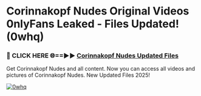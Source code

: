 # Corinnakopf Nudes Original Videos 0nlyFans Leaked - Files Updated! (0whq)

<h3>🔴 CLICK HERE 🌐==►► <a href="https://tinyurl.com/52m3yx9h" rel="nofollow">Corinnakopf Nudes Updated Files</a></h3>

Get Corinnakopf Nudes and all content. Now you can access all videos and pictures of Corinnakopf Nudes. New Updated Files 2025!

[![0whq](https://i.imgur.com/TnHtlc8.gif)](https://tinyurl.com/52m3yx9h)
